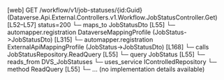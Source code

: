 [web] GET /workflow/v1/job-statuses/{id:Guid}  (Dataverse.Api.External.Controllers.v1.Workflow.JobStatusController.Get)  [L52–L57] status=200
  └─ maps_to JobStatusDto [L55]
    └─ automapper.registration DataverseMappingProfile (JobStatus->JobStatusDto) [L315]
    └─ automapper.registration ExternalApiMappingProfile (JobStatus->JobStatusDto) [L168]
  └─ calls JobStatusRepository.ReadQuery [L55]
  └─ query JobStatus [L55]
    └─ reads_from DVS_JobStatuses
  └─ uses_service IControlledRepository<JobStatus>
    └─ method ReadQuery [L55]
      └─ ... (no implementation details available)

